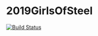 # 2019GirlsOfSteel

[![Build Status](https://dev.azure.com/pjreiniger/TempGirlsOfSteel2019/_apis/build/status/pjreiniger.2019GirlsOfSteel?branchName=master)](https://dev.azure.com/pjreiniger/TempGirlsOfSteel2019/_build/latest?definitionId=14&branchName=master)
